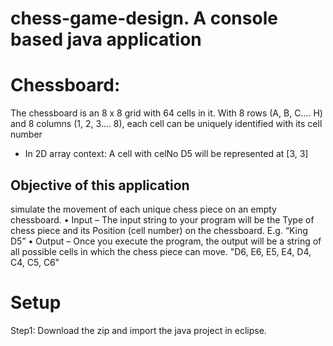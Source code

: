 # chess-game-design. A console based java application

# Chessboard:
The chessboard is an 8 x 8 grid with 64 cells in it.
With 8 rows (A, B, C…. H) and 8 columns (1, 2, 3…. 8), each cell can be uniquely  identified with its cell number
* In 2D array context: A cell with celNo D5 will be represented at [3, 3]

Objective of this application
-------------------------------
simulate the movement of each unique chess piece on an empty chessboard.
• Input – The input string to your program will be the Type of chess piece and
        its Position (cell number) on the chessboard. E.g. “King D5”
• Output – Once you execute the program, the output will be a string of all
        possible cells in which the chess piece can move. "D6, E6, E5, E4, D4, C4, C5, C6"

# Setup
Step1: Download the zip and import the java project in eclipse.


